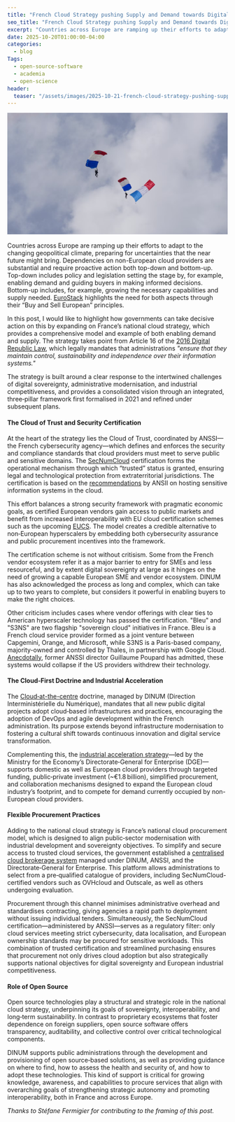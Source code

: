 ```yaml
---
title: "French Cloud Strategy pushing Supply and Demand towards Digital Sovereignty"
seo_title: "French Cloud Strategy pushing Supply and Demand towards Digital Sovereignty"
excerpt: "Countries across Europe are ramping up their efforts to adapt to the changing geopolitical climate, preparing for uncertainties that the near future might bring. Dependencies on non-European cloud providers are substantial and require proactive action both top-down and bottom-up. Top-down includes policy and legislation setting the stage by, for example, enabling demand and guiding buyers in making informed decisions. Bottom-up includes, for example, growing the necessary capabilities and supply needed. EuroStack highlights the need for both aspects through their “Buy and Sell European” principles."
date: 2025-10-20T01:00:00-04:00
categories:
  - blog
Tags:
  - open-source-software
  - academia
  - open-science
header:
  teaser: "/assets/images/2025-10-21-french-cloud-strategy-pushing-supply-and-demand/teaser.png"
---
```



<div class="thumbnail-container">
<img src="/assets/images/2025-10-21-french-cloud-strategy-pushing-supply-and-demand/teaser.png" alt=""></div>

Countries across Europe are ramping up their efforts to adapt to the changing geopolitical climate, preparing for uncertainties that the near future might bring. Dependencies on non-European cloud providers are substantial and require proactive action both top-down and bottom-up. Top-down includes policy and legislation setting the stage by, for example, enabling demand and guiding buyers in making informed decisions. Bottom-up includes, for example, growing the necessary capabilities and supply needed. [EuroStack](https://eurostack.eu/) highlights the need for both aspects through their “Buy and Sell European” principles.  

In this post, I would like to highlight how governments can take decisive action on this by expanding on France’s national cloud strategy, which provides a comprehensive model and example of both enabling demand and supply. The strategy takes point from Article 16 of the [2016 Digital Republic Law](https://www.legifrance.gouv.fr/jorf/article_jo/JORFARTI000033203039), which legally mandates that administrations *"ensure that they maintain control, sustainability and independence over their information systems."*

The strategy is built around a clear response to the intertwined challenges of digital sovereignty, administrative modernisation, and industrial competitiveness, and provides a consolidated vision through an integrated, three‑pillar framework first formalised in 2021 and refined under subsequent plans.  

#### The Cloud of Trust and Security Certification  
At the heart of the strategy lies the Cloud of Trust, coordinated by ANSSI—the French cybersecurity agency—which defines and enforces the security and compliance standards that cloud providers must meet to serve public and sensitive domains. The [SecNumCloud](https://cyber.gouv.fr/prestataires-de-services-dinformatique-en-nuage-secnumcloud) certification forms the operational mechanism through which “trusted” status is granted, ensuring legal and technological protection from extraterritorial jurisdictions.  The certification is based on the [recommendations](https://cyber.gouv.fr/en/publications/recommendations-hosting-sensitive-information-systems-cloud) by ANSII on hosting sensitive information systems in the cloud.

This effort balances a strong security framework with pragmatic economic goals, as certified European vendors gain access to public markets and benefit from increased interoperability with EU cloud certification schemes such as the upcoming [EUCS](https://www.enisa.europa.eu/publications/eucs-cloud-service-scheme). The model creates a credible alternative to non‑European hyperscalers by embedding both cybersecurity assurance and public procurement incentives into the framework.  

The certification scheme is not without critisism. Some from the French vendor ecosystem refer it as a major barrier to entry for SMEs and less resourceful, and by extent digital sovereignty at large as it hinges on the need of growing a capable European SME and vendor ecosystem. DINUM has also acknowledged the process as long and complex, which can take up to two years to complete, but considers it powerful in enabling buyers to make the right choices. 

Other criticism includes cases where vendor offerings with clear ties to American hyperscaler technology has passed the certification. "Bleu" and "S3NS" are two flagship "sovereign cloud" initiatives in France. Bleu is a French cloud service provider formed as a joint venture between Capgemini, Orange, and Microsoft, while S3NS is a Paris-based company, majority-owned and controlled by Thales, in partnership with Google Cloud. [Anecdotally](https://www.linkedin.com/posts/johanlinaker_french-cloud-strategy-pushing-supply-and-activity-7386621677956149248-6Iop/), former ANSSI director Guillaume Poupard has admitted, these systems would collapse if the US providers withdrew their technology.

#### The Cloud‑First Doctrine and Industrial Acceleration  
The [Cloud‑at-the-centre](https://www.numerique.gouv.fr/offre-accompagnement/cloud-administrations/la-doctrine-de-l%C3%A9tat/) doctrine, managed by DINUM (Direction Interministérielle du Numérique), mandates that all new public digital projects adopt cloud‑based infrastructures and practices, encouraging the adoption of DevOps and agile development within the French administration. Its purpose extends beyond infrastructure modernisation to fostering a cultural shift towards continuous innovation and digital service transformation.  

Complementing this, the [industrial acceleration strategy](https://www.entreprises.gouv.fr/priorites-et-actions/autonomie-strategique/soutenir-linnovation-dans-les-secteurs-strategiques-de-7)—led by the Ministry for the Economy’s Directorate‑General for Enterprise (DGE)—supports domestic as well as European cloud providers through targeted funding, public‑private investment (~€1.8 billion), simplified procurement, and collaboration mechanisms designed to expand the European cloud industry’s footprint, and to compete for demand currently occupied by non-European cloud providers.  

#### Flexible Procurement Practices  
Adding to the national cloud strategy is France’s national cloud procurement model, which is designed to align public‑sector modernisation with industrial development and sovereignty objectives. To simplify and secure access to trusted cloud services, the government established a [centralised cloud brokerage system](https://www.cloud-temple.com/en/ugap/) managed under DINUM, ANSSI, and the Directorate‑General for Enterprise. This platform allows administrations to select from a pre‑qualified catalogue of providers, including SecNumCloud-certified vendors such as OVHcloud and Outscale, as well as others undergoing evaluation.  

Procurement through this channel minimises administrative overhead and standardises contracting, giving agencies a rapid path to deployment without issuing individual tenders. Simultaneously, the SecNumCloud certification—administered by ANSSI—serves as a regulatory filter: only cloud services meeting strict cybersecurity, data localisation, and European ownership standards may be procured for sensitive workloads. This combination of trusted certification and streamlined purchasing ensures that procurement not only drives cloud adoption but also strategically supports national objectives for digital sovereignty and European industrial competitiveness.  

#### Role of Open Source  
Open source technologies play a structural and strategic role in the national cloud strategy, underpinning its goals of sovereignty, interoperability, and long‑term sustainability. In contrast to proprietary ecosystems that foster dependence on foreign suppliers, open source software offers transparency, auditability, and collective control over critical technological components.  

DINUM supports public administrations through the development and provisioning of open source‑based solutions, as well as providing guidance on where to find, how to assess the health and security of, and how to adopt these technologies. This kind of support is critical for growing knowledge, awareness, and capabilities to procure services that align with overarching goals of strengthening strategic autonomy and promoting interoperability, both in France and across Europe.

*Thanks to Stéfane Fermigier for contributing to the framing of this post.*